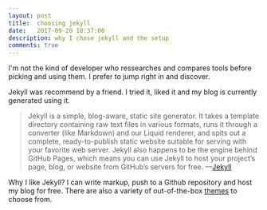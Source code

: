```yaml
---
layout: post
title:  choosing jekyll
date:   2017-09-20 18:37:00
description: why I chose jekyll and the setup
comments: true
---
```

I'm not the kind of developer who ressearches and compares tools before picking and using them. I prefer to jump right in and discover. 

Jekyll was recommend by a friend. I tried it, liked it and my blog is currently generated using it.

<blockquote>
	Jekyll is a simple, blog-aware, static site generator. It takes a template directory containing raw text files in various formats, runs it through a converter (like Markdown) and our Liquid renderer, and spits out a complete, ready-to-publish static website suitable for serving with your favorite web server. Jekyll also happens to be the engine behind GitHub Pages, which means you can use Jekyll to host your project’s page, blog, or website from GitHub’s servers for free.
		—<a href="https://jekyllrb.com/docs/home/">Jekyll</a> 
</blockquote>

Why I like Jekyll? I can write markup, push to a Github repository and host my blog for free. There are also a variety of out-of-the-box <a href="http://jekyllthemes.org/">themes</a> to choose from.

